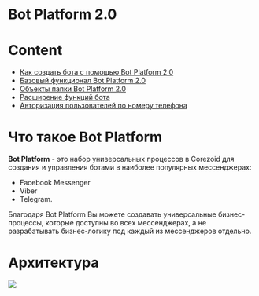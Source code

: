 # **Bot Platform 2.0**

  

# Content



- [Как создать бота с помощью Bot Platform 2.0](create_bot.md)
- [Базовый функционал Bot Platform 2.0](basic_function.md)
- [Объекты папки Bot Platform 2.0](object_folder.md)
- [Расширение функций бота](expansion.md)
- [Авторизация пользователей по номеру телефона](authorization.md)

  
  
  

# Что такое Bot Platform

**Bot Platform** - это набор универсальных процессов в Corezoid для создания и управления ботами в наиболее популярных мессенджерах:

-   Facebook Messenger
-   Viber
-   Telegram.

Благодаря Bot Platform Вы можете создавать универсальные бизнес-процессы, которые доступны во всех мессенджерах, а не разрабатывать бизнес-логику под каждый из мессенджеров отдельно.

# Архитектура

  ![](interface/img/bot_platform_v2/architecture.png)
